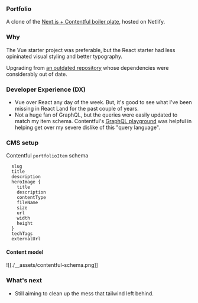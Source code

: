 ### Portfolio
A clone of the [Next.js + Contentful boiler plate](https://github.com/vercel/next.js/tree/canary/examples/cms-contentful), hosted on Netlify.


### Why
The Vue starter project was preferable, but the React starter had less opininated visual styling and better typography.

Upgrading from [an outdated repository](https://github.com/jericho1ne/react-portfolio) whose dependencies were considerably out of date.

### Developer Experience (DX)
- Vue over React any day of the week. But, it's good to see what I've been missing in React Land for the past couple of years.
- Not a huge fan of GraphQL, but the queries were easily updated to match my item schema. Contentful's [GraphQL playground](https://www.contentful.com/blog/graphql-tools-for-getting-started-with-contentful/#:~:text=1.%20Basic%20Contentful%20GraphQL%20API) was helpful in helping get over my severe dislike of this "query language".

### CMS setup

Contentful `portfolioItem` schema

```
  slug
  title
  description
  heroImage {
    title
    description
    contentType
    fileName
    size
    url
    width
    height
  }
  techTags
  externalUrl
```

#### Content model 

![[./__assets/contentful-schema.png]]


### What's next
- Still aiming to clean up the mess that tailwind left behind.